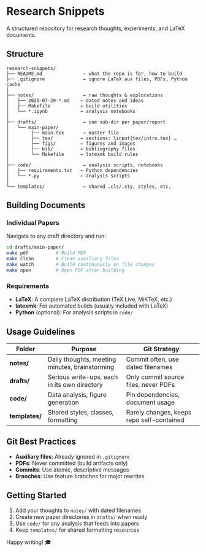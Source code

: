 # Research Snippets

A structured repository for research thoughts, experiments, and LaTeX documents.

## Structure

```
research-snippets/
├── README.md               ← what the repo is for, how to build
├── .gitignore              ← ignore LaTeX aux files, PDFs, Python cache
│
├── notes/                  ← raw thoughts & explorations
│   ├── 2025-07-29-*.md    ← dated notes and ideas
│   ├── Makefile           ← build utilities
│   └── *.ipynb            ← analysis notebooks
│
├── drafts/                 ← one sub-dir per paper/report
│   └── main-paper/
│        ├── main.tex       ← master file
│        ├── tex/          ← sections: \input{tex/intro.tex} …
│        ├── figs/         ← figures and images
│        ├── bib/          ← bibliography files
│        └── Makefile      ← latexmk build rules
│
├── code/                   ← analysis scripts, notebooks
│   ├── requirements.txt   ← Python dependencies
│   └── *.py               ← analysis scripts
│
└── templates/              ← shared .cls/.sty, styles, etc.
```

## Building Documents

### Individual Papers

Navigate to any draft directory and run:

```bash
cd drafts/main-paper/
make pdf          # Build PDF
make clean        # Clean auxiliary files
make watch        # Build continuously on file changes
make open         # Open PDF after building
```

### Requirements

- **LaTeX**: A complete LaTeX distribution (TeX Live, MiKTeX, etc.)
- **latexmk**: For automated builds (usually included with LaTeX)
- **Python** (optional): For analysis scripts in `code/`

## Usage Guidelines

| Folder | Purpose | Git Strategy |
|--------|---------|--------------|
| **notes/** | Daily thoughts, meeting minutes, brainstorming | Commit often, use dated filenames |
| **drafts/** | Serious write-ups, each in its own directory | Only commit source files, never PDFs |
| **code/** | Data analysis, figure generation | Pin dependencies, document usage |
| **templates/** | Shared styles, classes, formatting | Rarely changes, keeps repo self-contained |

## Git Best Practices

- **Auxiliary files**: Already ignored in `.gitignore`
- **PDFs**: Never committed (build artifacts only)
- **Commits**: Use atomic, descriptive messages
- **Branches**: Use feature branches for major rewrites

## Getting Started

1. Add your thoughts to `notes/` with dated filenames
2. Create new paper directories in `drafts/` when ready
3. Use `code/` for any analysis that feeds into papers
4. Keep `templates/` for shared formatting resources

Happy writing! 🎓